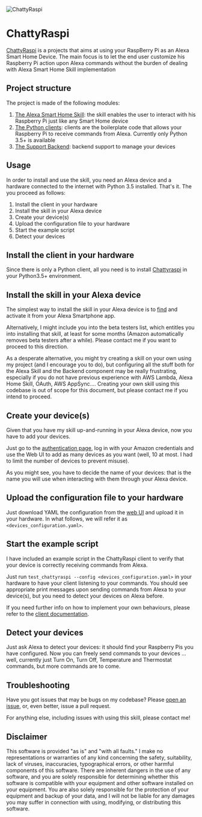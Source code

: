 ![ChattyRaspi](https://www.mirko.io/assets/img/portfolio/chattyraspi_100x100.png)

ChattyRaspi
===========

[ChattyRaspi](https://www.github.com/fcracker79/chattyraspi) is a projects that aims at using your RaspBerry Pi as an Alexa Smart Home Device. The main focus is to let the end user customize his Raspberry Pi action upon Alexa commands without the burden of dealing with Alexa Smart Home Skill implementation

Project structure
-----------------

The project is made of the following modules:

1. [The Alexa Smart Home Skill](https://www.github.com/fcracker79/chattyraspi/skill): the skill enables the user to interact with his Raspberry Pi just like any Smart Home device
2. [The Python clients](https://www.github.com/fcracker79/chattyraspi/clients): clients are the boilerplate code that allows your Raspberry Pi to receive commands from Alexa. Currently only Python 3.5+ is available
3. [The Support Backend](https://www.github.com/fcracker79/chattyraspi/backend): backend support to manage your devices

Usage
-----

In order to install and use the skill, you need an Alexa device and a hardware connected to the internet with Python 3.5 installed. That's it. The you proceed as follows:

1. Install the client in your hardware
2. Install the skill in your Alexa device
3. Create your device(s)
4. Upload the configuration file to your hardware
5. Start the example script
6. Detect your devices

Install the client in your hardware
-----------------------------------

Since there is only a Python client, all you need is to install [Chattyraspi](https://pypi.org/project/chattyraspi/) in your Python3.5+ environment.

Install the skill in your Alexa device
--------------------------------------

The simplest way to install the skill in your Alexa device is to [find](https://www.amazon.it/dp/B088FFGXRT/ref=sr_1_6?dchild=1&fst=as%3Aoff&qid=1589261022&refinements=p_n_date%3A14103244031&rnid=14103242031&s=digital-skills&sr=1-6) and activate it from your Alexa Smartphone app.

Alternatively, I might include you into the beta testers list, which entitles you into installing that skill, at least for some months (Amazon automatically removes beta testers after a while). Please contact me if you want to proceed to this direction.

As a desperate alternative, you might try creating a skill on your own using my project (and I encourage you to do), but configuring all the stuff both for the Alexa Skill and the Backend component may be really frustrating, especially if you do not have previous experience with AWS Lambda, Alexa Home Skill, OAuth, AWS AppSync....
Creating your own skill using this codebase is out of scope for this document, but please contact me if you intend to proceed.

Create your device(s)
---------------------

Given that you have my skill up-and-running in your Alexa device, now you have to add your devices.

Just go to the [authentication page](https://chattyraspi.mirko.io), log in with your Amazon credentials and use the Web UI to add as many devices as you want (well, 10 at most. I had to limit the number of devices to prevent misuse).

As you might see, you have to decide the name of your devices: that is the name you will use when interacting with them through your Alexa device.

Upload the configuration file to your hardware
----------------------------------------------

Just download YAML the configuration from the [web UI](https://chattyraspi.mirko.io) and upload it in your hardware.
In what follows, we will refer it as `<devices_configuration.yaml>`.

Start the example script
------------------------

I have included an example script in the ChattyRaspi client to verify that your device is correctly receiving commands from Alexa.

Just run `test_chattyraspi --config <devices_configuration.yaml>` in your hardware to have your client listening to your commands. You should see appropriate print messages upon sending commands from Alexa to your device(s), but you need to detect your devices on Alexa before.

If you need further info on how to implement your own behaviours, please refer to the [client documentation](https://github.com/fcracker79/chattyraspi/blob/master/clients/generic/README.md).

Detect your devices
-------------------

Just ask Alexa to detect your devices: it should find your Raspberry Pis you have configured. Now you can freely send commands to your devices ... well, currently just Turn On, Turn Off, Temperature and Thermostat commands, but more commands are to come.

Troubleshooting
---------------
Have you got issues that may be bugs on my codebase? Please [open an issue](https://github.com/fcracker79/chattyraspi/issues), or, even better, issue a pull request.

For anything else, including issues with using this skill, please contact me!

Disclaimer
----------
This software is provided "as is" and "with all faults." I make no representations or warranties of any kind concerning the safety, suitability, lack of viruses, inaccuracies, typographical errors, or other harmful components of this software. There are inherent dangers in the use of any software, and you are solely responsible for determining whether this software is compatible with your equipment and other software installed on your equipment. You are also solely responsible for the protection of your equipment and backup of your data, and I will not be liable for any damages you may suffer in connection with using, modifying, or distributing this software.
